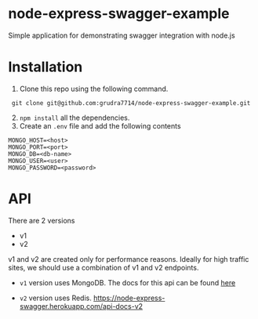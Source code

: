 # node-express-swagger-example
Simple application for demonstrating swagger integration with node.js


# Installation

1. Clone this repo using the following command.

```
 git clone git@github.com:grudra7714/node-express-swagger-example.git

```

2. `npm install` all the dependencies.
3. Create an `.env` file and add the following contents

```
MONGO_HOST=<host>
MONGO_PORT=<port>
MONGO_DB=<db-name>
MONGO_USER=<user>
MONGO_PASSWORD=<password>
```

# API

There are 2 versions

- v1 
- v2 

v1 and v2 are created only for performance reasons. Ideally for high traffic sites, we should use a combination of v1 and v2 endpoints.

* `v1` version uses MongoDB.
The docs for this api can be found [here](https://node-express-swagger.herokuapp.com/api-docs)


* `v2` version uses Redis.
https://node-express-swagger.herokuapp.com/api-docs-v2
